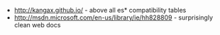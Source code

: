 * http://kangax.github.io/ - above all es* compatibility tables
* http://msdn.microsoft.com/en-us/library/ie/hh828809 - surprisingly clean web docs
